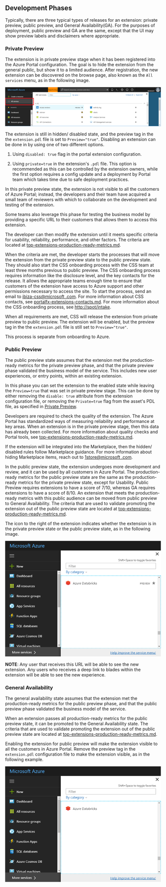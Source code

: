    
<a name="development-phases"></a>
## Development Phases

Typically, there are three typical types of releases for an extension: private preview, public preview, and General Availability(GA).  For the purposes of deployment, public preview and GA are the same, except that the UI may show preview labels and disclaimers where appropriate.

<a name="development-phases-private-preview"></a>
### Private Preview

The extension is in private preview stage when it has been registered into the Azure Portal configuration. The goal is to hide the extension from the general public, but show it to a limited audience. After registration, the new extension can be discovered on the browse page, also known as the `All services` menu, as in the following image.

![alt-text](../media/top-extensions-developmentPhases/browseMenu.png "Browse Menu")

The extension is still in hidden/ disabled state, and the preview tag in the the `extension.pdl` file is set to `Preview="true"`.  Disabling an extension can be done in by using one of two different options. 

1. Using `disabled: true` flag in the portal extension configuration. 

1. Using `private=true` in the extension's `.pdl` file.  This option is recommended as this can be controlled by the extension owners, while the first option requires a config update and a deployment by Portal team which takes time due to safe deployment practices.

In this private preview state, the extension is not visible to all the customers of Azure Portal; instead, the developers and their team have acquired a small team of reviewers with which to collaborate on the development and testing of the extension. 

<!--Determine whether this URL is above and beyond any standard private preview access. -->
Some teams also leverage this phase for testing the business model by providing a specific URL to their customers that allows them to access this extension. 

The developer can then modify the extension until it meets specific criteria for usability, reliability, performance, and other factors. The criteria are located at [top-extensions-production-ready-metrics.md](top-extensions-production-ready-metrics.md). 

When the criteria are met, the developer starts the processes that will move the extension from the private preview state to the public preview state. They should also start the CSS onboarding process with the CSS team at least three months previous to public preview. The CSS onboarding process requires information like the disclosure level, and the key contacts for the release. It allows the appropriate teams enough time to ensure that customers of the extension have access to Azure support and other permissions necessary to access the site.  To start the process, send an email to <a href="mailto:ibiza-css@microsoft.com?subject=Move%20extension%20from%20private%20preview%20to%20public%20preview&body=My%20team%20would%20like%20to%20continue%20the%20CSS%20onboarding%20process%20by%20moving%20the%20extension%20from%20private%20preview%20to%20public%20preview.">ibiza-css@microsoft .com</a>. For more information about CSS contacts, see [portalfx-extensions-contacts.md](portalfx-extensions-contacts.md). For more information about the CSS onboarding process, see [http://spot/intake](http://spot/intake).

When all requirements are met, CSS will release the extension from private preview to public preview. The extension will be enabled, but the preview tag in the the `extension.pdl` file is still set to `Preview="true"`.

This process is separate from onboarding to Azure.

<a name="development-phases-public-preview"></a>
### Public Preview

The public preview state assumes that the extension met the production-ready metrics for the private preview phase, and that the private preview phase validated the business model of the service. This includes new user experiences, or entry points, within an existing extension.

In this phase you can set the extension to the enabled state while leaving the `Preview=true` that was set in private preview stage. This can be done by either removing the `disable: true` attribute from the extension configuration file, or removing the `Private=true` flag from the asset's PDL file, as specified in [Private Preview](#private-preview). 

Developers are required to check the quality of the extension. The Azure Portal has standardized ways of measuring reliability and performance at key areas. When an extension is in the  private preview stage, then this data has already been collected.  For more information about quality checks and Portal tools, see [top-extensions-production-ready-metrics.md](top-extensions-production-ready-metrics.md).  

If the extension will be integrated into the Marketplace, then the hidden/ disabled rules follow Marketplace guidance. For more information about hiding Marketplace items, reach out to  <a href="mailto:1store@microsoft.com?subject=Marketplace%20Onboarding%20Request&body=Hello,%20I%20would%20like%20to%20onboard%20the%20attached%20package%20to%20the%20production%20environment.%20The%20.azkpg%20package%20is%20named%20<packageName>. ">1store@microsoft .com</a>.

In the public preview state, the extension undergoes more development and review, and it can be used by all customers in Azure Portal.  The production-ready metrics for the public preview state are the same as the production-ready metrics for the private preview state, except for Usability. Public Preview requires extensions to have a score of 7/10, whereas GA requires extensions to have a score of 8/10.  An extension that meets the production-ready metrics with this public audience can be moved from public preview to General Availability. The criteria that are used to validate promoting the extension out of the public preview state are located at [top-extensions-production-ready-metrics.md](top-extensions-production-ready-metrics.md).

The icon to the right of the extension indicates whether the extension is in the private preview state or the public preview state, as in the following image.

 ![alt-text](../media/top-extensions-developmentPhases/previewMode.png "Private Preview State")

**NOTE**: Any user that receives this URL will be able to see the new extension. Any users who receives a deep link to blades within the extension will be able to see the new experience.

<a name="development-phases-general-availability"></a>
### General Availability

The general availability state assumes that the extension met the production-ready metrics for the public preview phase, and that the public  preview phase validated the business model of the service.

When an extension passes all production-ready metrics for the public preview state, it can be promoted to the General Availability state. The criteria that are used to validate promoting the extension out of the public preview state are located at [top-extensions-production-ready-metrics.md](top-extensions-production-ready-metrics.md).

<!-- the `extension.pdl` file is not the JSON file. -->

 Enabling the extension for public preview will make the extension visible to all the customers in Azure Portal. Remove the preview tag in the `extension.pdl` configuration file to make the extension visible, as in the following example.
 
![alt-text](../media/top-extensions-developmentPhases/GAMode.png "General Availability")